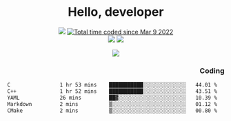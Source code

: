 # <div align='center' >Hello, developer</div>

<div align='center'>
  <a ><img src="https://img.shields.io/badge/dynamic/json?url=https%3A%2F%2Fapi.swo.moe%2Fstats%2Fgithub%2FFree-Aaron-Li&query=count&color=181717&label=GitHub&labelColor=282c34&logo=github&suffix=+follows&cacheSeconds=3600"></a>
  <a href="https://wakatime.com/@fe40087f-8eae-48dc-9950-ad0633db1591"><img src="https://wakatime.com/badge/user/fe40087f-8eae-48dc-9950-ad0633db1591.svg" alt="Total time coded since Mar 9 2022" /></a>
</div>
<div align='center'>
  <a><img src="https://img.shields.io/badge/Rookie-blue?style=plastic&logo=c&logoColor=blue&labelColor=7a6d56"></a>
  <a><img src="https://img.shields.io/badge/Rookie-blue?style=plastic&logo=c%2B%2B&logoColor=blue&labelColor=7a6d56"></a> 
</div>

<p align="center">
  <img src="https://readme-typing-svg.demolab.com/?lines=你好!+开发者;Hello!+ developer&font=Fira%20Code&center=true&width=380&height=50&duration=4000&pause=1000">
</p>


<div align='right'>
  <h3>Coding</h3>
</div>

<!--START_SECTION:waka-->

```txt
C                1 hr 53 mins    ███████████░░░░░░░░░░░░░░   44.01 %
C++              1 hr 52 mins    ███████████░░░░░░░░░░░░░░   43.51 %
YAML             26 mins         ██▓░░░░░░░░░░░░░░░░░░░░░░   10.39 %
Markdown         2 mins          ▒░░░░░░░░░░░░░░░░░░░░░░░░   01.12 %
CMake            2 mins          ▒░░░░░░░░░░░░░░░░░░░░░░░░   00.80 %
```

<!--END_SECTION:waka-->





